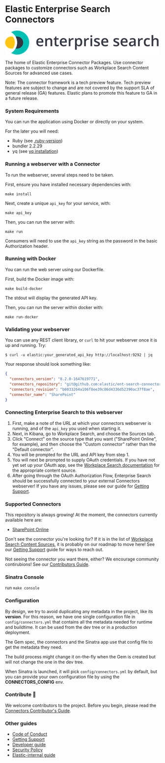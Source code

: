 # Elastic Enterprise Search Connectors 

![logo](logo-enterprise-search.png)

The home of Elastic Enterprise Connector Packages. 
Use connector packages to customize connectors such as Workplace Search Content Sources for advanced use cases. 

Note: The connector framework is a tech preview feature. Tech preview features are subject to change and are not covered by the support SLA of general release (GA) features. Elastic plans to promote this feature to GA in a future release.


### System Requirements

You can run the application using Docker or directly on your system.

For the later you will need:
- Ruby (see [.ruby-version](.ruby-version))
- bundler 2.2.29
- yq (see [yq installation](https://github.com/mikefarah/yq#install))

### Running a webserver with a Connector
To run the webserver, several steps need to be taken.

First, ensure you have installed necessary dependencies with:
```shell
make install
```

Next, create a unique `api_key` for your service, with:
```shell
make api_key
```

Then, you can run the server with:
```shell
make run
```

Consumers will need to use the `api_key` string as the password in
the basic Authorization header.

### Running with Docker
You can run the web server using our Dockerfile.

First, build the Docker image with:
```shell
make build-docker
```

The stdout will display the generated API key.

Then, you can run the server within docker with:
```shell
make run-docker
```

### Validating your webserver
You can use any REST client library, or `curl` to hit your webserver once it is up and running. Try:

```shell
$ curl -u elastic:your_generated_api_key http://localhost:9292 | jq
```

Your response should look something like:
```json
{
  "connectors_version": "8.2.0-1647619771",
  "connectors_repository": "git@github.com:elastic/ent-search-connectors.git",
  "connectors_revision": "b6033264a106f8ee39c86d4336d52390ac37f8ae",
  "connector_name": "SharePoint"
}
```


### Connecting Enterprise Search to this webserver

1. First, make a note of the URL at which your connectors webserver is running, and of the `api_key` you used when starting it.
1. Next, in Kibana, go to Workplace Search, and choose the Sources tab.
1. Click "Connect" on the source type that you want ("SharePoint Online", for example), and then choose the "Custom connector" rather than the "Default connector".
1. You will be prompted for the URL and API key from step 1.
1. You will next be prompted to supply OAuth credentials. If you have not yet set up your OAuth app, see the [Workplace Search documentation](https://www.elastic.co/guide/en/workplace-search/current/workplace-search-content-sources.html) for the appropriate content source.
1. After going through the OAuth Authorization Flow, Enterprise Search should be successfully connected to your external Connectors webserver! If you have any issues, please see our guide for [Getting Support](./docs/SUPPORT.md).

### Supported Connectors
This repository is always growing! At the moment, the connectors currently available here are:

- [SharePoint Online](https://www.elastic.co/guide/en/workplace-search/current/sharepoint-online-external.html)

Don't see the connector you're looking for? If it is in the list of [Workplace Search Content Sources](https://www.elastic.co/guide/en/workplace-search/current/workplace-search-content-sources.html), it is probably on our roadmap to move here! See our [Getting Support](./docs/SUPPORT.md) guide for ways to reach out.

Not seeing the connector you want there, either? We encourage community contirubions! See our [Contributors Guide](./docs/CONTRIBUTING.md).

### Sinatra Console
run `make console`

### Configuration

By design, we try to avoid duplicating any metadata in the project, like its
**version**. For this reason, we have one single configuration file in
`config/connectors.yml` that contains all the metadata needed for runtime and
buildtime. It can be used from the dev tree or in a production deployment.

The Gem spec, the connectors and the Sinatra app use that config file to get
the metadata they need.

The build process might change it on-the-fly when the Gem is created but will
not change the one in the dev tree.

When Sinatra is launched, it will pick `config/connectors.yml` by default, 
but you can provide your own configuration file by using the **CONNECTORS_CONFIG** env.

### Contribute 🚀
We welcome contributors to the project. Before you begin, please read the [Connectors Contributor's Guide](./docs/CONTRIBUTING.md).

### Other guides

- [Code of Conduct](https://www.elastic.co/community/codeofconduct)
- [Getting Support](./docs/SUPPORT.md)
- [Developer guide](./docs/DEVELOPING.md)
- [Security Policy](./docs/SECURITY.md)
- [Elastic-internal guide](./docs/INTERNAL.md)
